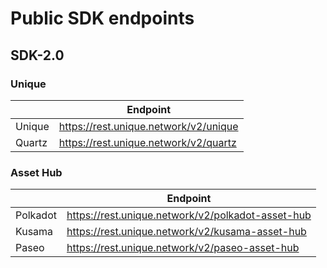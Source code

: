 # Public SDK endpoints

## SDK-2.0

### Unique

|        | Endpoint                              |
| ------ | ------------------------------------- |
| Unique | https://rest.unique.network/v2/unique |
| Quartz | https://rest.unique.network/v2/quartz |

### Asset Hub

|          | Endpoint                                          |
| -------- | ------------------------------------------------- |
| Polkadot | https://rest.unique.network/v2/polkadot-asset-hub |
| Kusama   | https://rest.unique.network/v2/kusama-asset-hub   |
| Paseo    | https://rest.unique.network/v2/paseo-asset-hub    |
